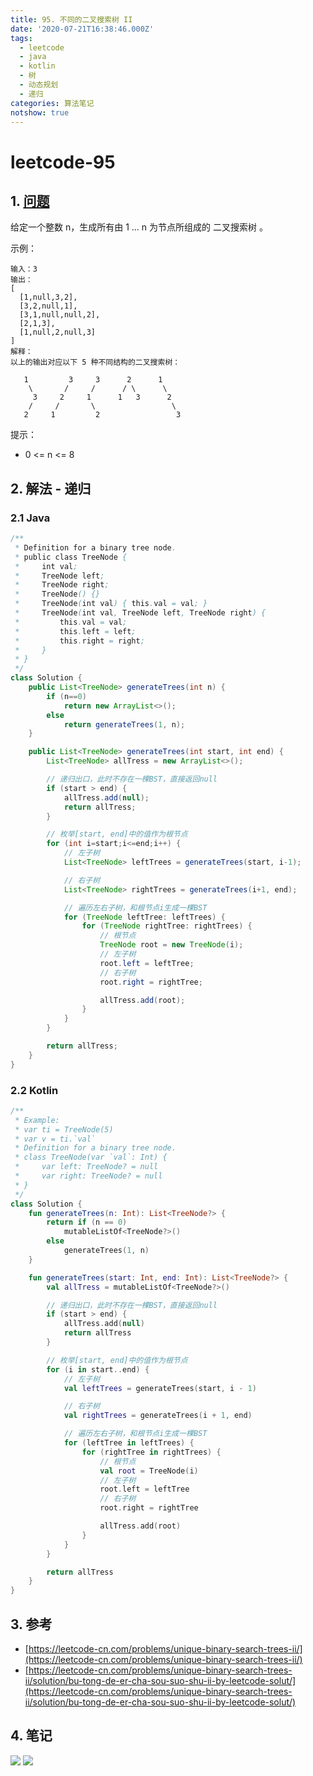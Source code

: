 ```yaml
---
title: 95. 不同的二叉搜索树 II
date: '2020-07-21T16:38:46.000Z'
tags:
  - leetcode
  - java
  - kotlin
  - 树
  - 动态规划
  - 递归
categories: 算法笔记
notshow: true
---
```


# leetcode-95

## 1. [问题](https://leetcode-cn.com/problems/unique-binary-search-trees-ii/)

给定一个整数 n，生成所有由 1 ... n 为节点所组成的 二叉搜索树 。

示例：

```text
输入：3
输出：
[
  [1,null,3,2],
  [3,2,null,1],
  [3,1,null,null,2],
  [2,1,3],
  [1,null,2,null,3]
]
解释：
以上的输出对应以下 5 种不同结构的二叉搜索树：

   1         3     3      2      1
    \       /     /      / \      \
     3     2     1      1   3      2
    /     /       \                 \
   2     1         2                 3
```

提示：

* 0 &lt;= n &lt;= 8

## 2. 解法 - 递归

### 2.1 Java

```java
/**
 * Definition for a binary tree node.
 * public class TreeNode {
 *     int val;
 *     TreeNode left;
 *     TreeNode right;
 *     TreeNode() {}
 *     TreeNode(int val) { this.val = val; }
 *     TreeNode(int val, TreeNode left, TreeNode right) {
 *         this.val = val;
 *         this.left = left;
 *         this.right = right;
 *     }
 * }
 */
class Solution {
    public List<TreeNode> generateTrees(int n) {
        if (n==0)
            return new ArrayList<>();
        else 
            return generateTrees(1, n);
    }

    public List<TreeNode> generateTrees(int start, int end) {
        List<TreeNode> allTress = new ArrayList<>();

        // 递归出口，此时不存在一棵BST，直接返回null
        if (start > end) {
            allTress.add(null);
            return allTress;
        }

        // 枚举[start, end]中的值作为根节点
        for (int i=start;i<=end;i++) {
            // 左子树
            List<TreeNode> leftTrees = generateTrees(start, i-1);

            // 右子树
            List<TreeNode> rightTrees = generateTrees(i+1, end);

            // 遍历左右子树，和根节点i生成一棵BST
            for (TreeNode leftTree: leftTrees) {
                for (TreeNode rightTree: rightTrees) {
                    // 根节点
                    TreeNode root = new TreeNode(i);
                    // 左子树
                    root.left = leftTree;
                    // 右子树
                    root.right = rightTree;

                    allTress.add(root);
                }
            }
        }

        return allTress;
    }
}
```

### 2.2 Kotlin

```kotlin
/**
 * Example:
 * var ti = TreeNode(5)
 * var v = ti.`val`
 * Definition for a binary tree node.
 * class TreeNode(var `val`: Int) {
 *     var left: TreeNode? = null
 *     var right: TreeNode? = null
 * }
 */
class Solution {
    fun generateTrees(n: Int): List<TreeNode?> {
        return if (n == 0)
            mutableListOf<TreeNode?>()
        else
            generateTrees(1, n)
    }

    fun generateTrees(start: Int, end: Int): List<TreeNode?> {
        val allTress = mutableListOf<TreeNode?>()

        // 递归出口，此时不存在一棵BST，直接返回null
        if (start > end) {
            allTress.add(null)
            return allTress
        }

        // 枚举[start, end]中的值作为根节点
        for (i in start..end) {
            // 左子树
            val leftTrees = generateTrees(start, i - 1)

            // 右子树
            val rightTrees = generateTrees(i + 1, end)

            // 遍历左右子树，和根节点i生成一棵BST
            for (leftTree in leftTrees) {
                for (rightTree in rightTrees) {
                    // 根节点
                    val root = TreeNode(i)
                    // 左子树
                    root.left = leftTree
                    // 右子树
                    root.right = rightTree

                    allTress.add(root)
                }
            }
        }

        return allTress
    }
}
```

## 3. 参考

* [https://leetcode-cn.com/problems/unique-binary-search-trees-ii/](https://leetcode-cn.com/problems/unique-binary-search-trees-ii/)
* [https://leetcode-cn.com/problems/unique-binary-search-trees-ii/solution/bu-tong-de-er-cha-sou-suo-shu-ii-by-leetcode-solut/](https://leetcode-cn.com/problems/unique-binary-search-trees-ii/solution/bu-tong-de-er-cha-sou-suo-shu-ii-by-leetcode-solut/)

## 4. 笔记

![](https://777blog.oss-cn-shanghai.aliyuncs.com/leetcode/leetcode-95-1.jpg) ![](https://777blog.oss-cn-shanghai.aliyuncs.com/leetcode/leetcode-95-2.jpg)

